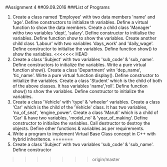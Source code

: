 #Assignment 4
##09.09.2016
###List of Programs
1. Create a class named 'Employee' with two data members 'name' and 'age'. Define constructors to initialize th variables. Define a virtual function to show the data members.
Create a child class 'Manager' witho two variables 'dept', 'salary'. Define constructor to initialise the variables. Define function show to show the variables.
Create another child class 'Labour' with two variables 'days_work' and 'daily_wage'. Define constructor to initialise the variables. Define function show() to show the variables.
<<<<<<< HEAD
2. Create a class 'Subject' with two variables 'sub_code' & 'sub_name'. Define constructors to initialize the variables. Write a pure virtual function show().
Create a class 'Department' witn 'dep_name', 'tic_name'. Wirte a pure virtual function display(). Define constructor to initialize the variables.
Create a class 'Student' which is the child of both of the above classes. It has variables 'name','roll'. Define function show() to show the variables. Define constructor to initialize the variables.
3. Create a class 'Vehicle' with 'type' & 'wheeler' variables.
Create a class 'Car' which is the child of the 'Vehicle' class. It has two variables, 'no_of_seat', 'engine_power'. Create a class 'Maruti' which is  a child of 'Car' & have two variables, 'model_no' & 'year_of_making'.
Define constructor to initialize the variables. Call destructor to destroy the objects. Define other functions & variables as per requirements.
4. Write a program to implement Virtual Base Class concept in C++ with hybrid inheritence.
=======
2. Create a class 'Subject' with two variables 'sub_code' & 'sub_name'. Define constructor 
>>>>>>> origin/master
